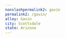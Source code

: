 ```yaml
---
﻿nonslashpermalink2: gavin
permalink2: /gavin/
alley: Gavin
city: Scottsdale
state: Arizona
---
```

